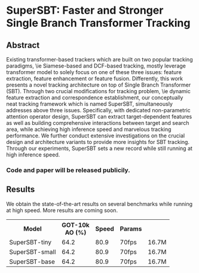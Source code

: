 # SuperSBT: Faster and Stronger Single Branch Transformer Tracking

## Abstract
Existing transformer-based trackers which are built on two popular tracking paradigms, \ie Siamese-based and DCF-based tracking, mostly leverage transformer model to solely focus on one of these three issues: feature extraction, feature enhancement or feature fusion. Differently, this work presents a novel tracking architecture on top of Single Branch Transformer (SBT). Through two crucial modifications for tracking problem, \ie dynamic feature extraction and correspondence establishment, our conceptually neat tracking framework which is named SuperSBT, simultaneously addresses above three issues. Specifically, with dedicated non-parametric attention operator design, SuperSBT can extract target-dependent features as well as building comprehensive interactions between target and search area, while achieving high inference speed and marvelous tracking performance. We further conduct extensive investigations on the crucial design and architecture variants to provide more insights for SBT tracking. Through our experiments, SuperSBT sets a new record while still running at high inference speed. 

### Code and paper will be released publicily. 

## Results
We obtain the state-of-the-art results on several benchmarks while running at high speed. More results are coming soon. 
<table>
  <tr>
    <th>Model</th>
    <th>GOT-10k<br>AO (%)</th>
    <th>Speed<br></th>
    <th>Params<br></th>
  </tr>
  <tr>
    <td>SuperSBT-tiny</td>
    <td>64.2</td>
    <td>80.9</td>
    <td>70fps</td>
    <td>16.7M</td>
  </tr>
  <tr>
    <td>SuperSBT-small</td>
    <td>64.2</td>
    <td>80.9</td>
    <td>70fps</td>
    <td>16.7M</td>
  </tr>
  <tr>
    <td>SuperSBT-base</td>
    <td>64.2</td>
    <td>80.9</td>
    <td>70fps</td>
    <td>16.7M</td>
  </tr>
  <tr>

